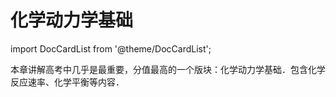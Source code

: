 # 化学动力学基础

import DocCardList from '@theme/DocCardList';

本章讲解高考中几乎是最重要，分值最高的一个版块：化学动力学基础．包含化学反应速率、化学平衡等内容．

<DocCardList />

